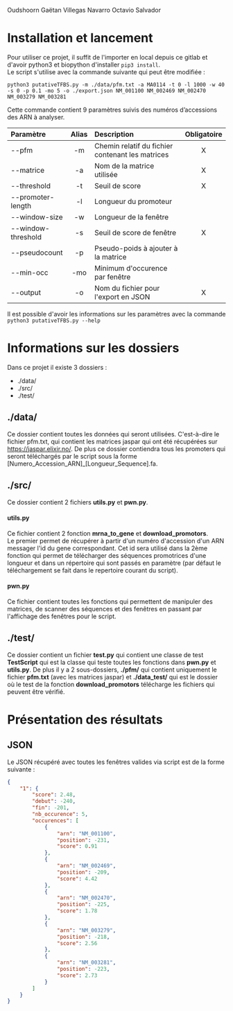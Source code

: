 Oudshoorn Gaëtan
Villegas Navarro Octavio Salvador
# Installation et lancement
Pour utiliser ce projet, il suffit de l'importer en local depuis ce gitlab et d'avoir python3 et biopython d'installer ```pip3 install```.  
Le script s'utilise avec la commande suivante qui peut être modifiée :
```
python3 putativeTFBS.py -m ./data/pfm.txt -a MA0114 -t 0 -l 1000 -w 40 -s 0 -p 0.1 -mo 5 -o ./export.json NM_001100 NM_002469 NM_002470 NM_003279 NM_003281
```

Cette commande contient 9 paramètres suivis des numéros d’accessions des ARN à analyser.

|  Paramètre         | Alias | Description | Obligatoire |
| :----------------- | :---: | :---------- | :---------: |
| --pfm              | -m    | Chemin relatif du fichier contenant les matrices | X |
| --matrice          | -a    | Nom de la matrice utilisée | X |
| --threshold        | -t    | Seuil de score | X |
| --promoter-length  | -l    | Longueur du promoteur | |
| --window-size      | -w    | Longueur de la fenêtre | |
| --window-threshold | -s    | Seuil de score de fenêtre | X |
| --pseudocount      | -p    | Pseudo-poids à ajouter à la matrice | |
| --min-occ          | -mo   | Minimum d'occurence par fenêtre | |
| --output           | -o    | Nom du fichier pour l'export en JSON | X |


Il est possible d'avoir les informations sur les paramètres avec la commande ```python3 putativeTFBS.py --help```

# Informations sur les dossiers
Dans ce projet il existe 3 dossiers :
- ./data/
- ./src/
- ./test/

## ./data/
Ce dossier contient toutes les données qui seront utilisées. C'est-à-dire le fichier pfm.txt, qui contient les matrices jaspar qui ont été récupérées sur https://jaspar.elixir.no/.
De plus ce dossier contiendra tous les promoters qui seront téléchargés par le script sous la forme [Numero_Accession_ARN]_[Longueur_Sequence].fa.

## ./src/
Ce dossier contient 2 fichiers **utils.py** et **pwn.py**.
#### utils.py
Ce fichier contient 2 fonction **mrna_to_gene** et **download_promotors**.  
Le premier permet de récupérer à partir d'un numéro d'accession d'un ARN messager l'id du gene correspondant. Cet id sera utilisé dans la 2ème fonction qui permet de télécharger des séquences promotrices d'une longueur et dans un répertoire qui sont passés en paramètre (par défaut le téléchargement se fait dans le repertoire courant du script). 

#### pwn.py
Ce fichier contient toutes les fonctions qui permettent de manipuler des matrices, de scanner des séquences et des fenêtres en passant par l'affichage des fenêtres pour le script. 

## ./test/
Ce dossier contient un fichier **test.py** qui contient une classe de test **TestScript** qui est la classe qui teste toutes les fonctions dans **pwn.py** et **utils.py**. De plus il y a 2 sous-dossiers, **./pfm/** qui contient uniquement le fichier **pfm.txt** (avec les matrices jaspar) et **./data_test/** qui est le dossier où le test de la fonction **download_promotors** télécharge les fichiers qui peuvent être vérifié.

# Présentation des résultats
## JSON
Le JSON récupéré avec toutes les fenêtres valides via script est de la forme suivante :
```json
{
    "1": {
        "score": 2.48,
        "debut": -240,
        "fin": -201,
        "nb_occurence": 5,
        "occurences": [
            {
                "arn": "NM_001100",
                "position": -231,
                "score": 0.91
            },
            {
                "arn": "NM_002469",
                "position": -209,
                "score": 4.42
            },
            {
                "arn": "NM_002470",
                "position": -225,
                "score": 1.78
            },
            {
                "arn": "NM_003279",
                "position": -218,
                "score": 2.56
            },
            {
                "arn": "NM_003281",
                "position": -223,
                "score": 2.73
            }
        ]
    }
}
```